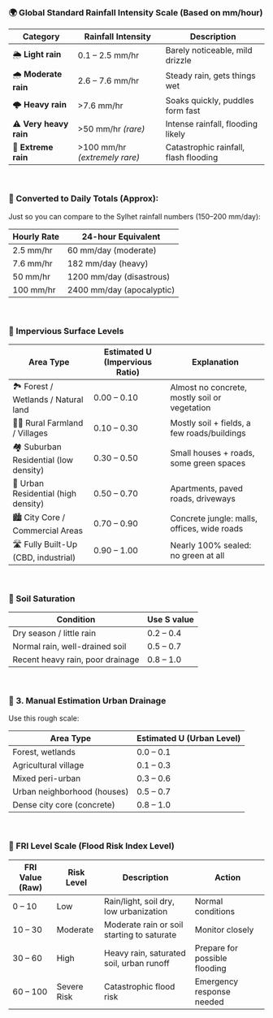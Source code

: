 ### 🌍 Global Standard Rainfall Intensity Scale (Based on mm/hour)

| **Category**           | **Rainfall Intensity**        | **Description**                       |
| ---------------------- | ----------------------------- | ------------------------------------- |
| 🌦️ **Light rain**      | 0.1 – 2.5 mm/hr               | Barely noticeable, mild drizzle       |
| 🌧️ **Moderate rain**   | 2.6 – 7.6 mm/hr               | Steady rain, gets things wet          |
| 🌩️ **Heavy rain**      | >7.6 mm/hr                    | Soaks quickly, puddles form fast      |
| ⚠️ **Very heavy rain** | >50 mm/hr *(rare)*            | Intense rainfall, flooding likely     |
| 🚨 **Extreme rain**    | >100 mm/hr *(extremely rare)* | Catastrophic rainfall, flash flooding |

<br>

### 📆 Converted to Daily Totals (Approx):
Just so you can compare to the Sylhet rainfall numbers (150–200 mm/day):

| **Hourly Rate** | **24-hour Equivalent**    |
| --------------- | ------------------------- |
| 2.5 mm/hr       | 60 mm/day (moderate)      |
| 7.6 mm/hr       | 182 mm/day (heavy)        |
| 50 mm/hr        | 1200 mm/day (disastrous)  |
| 100 mm/hr       | 2400 mm/day (apocalyptic) |

<br>

### 🌆 Impervious Surface Levels

| **Area Type**                          | **Estimated U (Impervious Ratio)** | **Explanation**                               |
| -------------------------------------- | ---------------------------------- | --------------------------------------------- |
| 🏞 Forest / Wetlands / Natural land    | 0.00 – 0.10                        | Almost no concrete, mostly soil or vegetation |
| 🧑‍🌾 Rural Farmland / Villages        | 0.10 – 0.30                        | Mostly soil + fields, a few roads/buildings   |
| 🏘️ Suburban Residential (low density) | 0.30 – 0.50                        | Small houses + roads, some green spaces       |
| 🏢 Urban Residential (high density)   | 0.50 – 0.70                        | Apartments, paved roads, driveways            |
| 🏙️ City Core / Commercial Areas       | 0.70 – 0.90                        | Concrete jungle: malls, offices, wide roads   |
| 🛣️ Fully Built-Up (CBD, industrial)   | 0.90 – 1.00                        | Nearly 100% sealed: no green at all           |

<br>

### 🌱 Soil Saturation
| Condition                        | Use S value |
| -------------------------------- | ----------- |
| Dry season / little rain         | 0.2 – 0.4   |
| Normal rain, well-drained soil   | 0.5 – 0.7   |
| Recent heavy rain, poor drainage | 0.8 – 1.0   |

<br>

### 📐 3. Manual Estimation Urban Drainage
Use this rough scale:

| **Area Type**               | **Estimated U (Urban Level)** |
| --------------------------- | ----------------------------- |
| Forest, wetlands            | 0.0 – 0.1                     |
| Agricultural village        | 0.1 – 0.3                     |
| Mixed peri-urban            | 0.3 – 0.6                     |
| Urban neighborhood (houses) | 0.5 – 0.7                     |
| Dense city core (concrete)  | 0.8 – 1.0                     |

<br>

### 🌊 FRI Level Scale (Flood Risk Index Level)

| **FRI Value (Raw)** | **Risk Level** | **Description**                            | **Action**                    |
| ------------------- | -------------- | ------------------------------------------ | ----------------------------- |
| 0 – 10              | Low            | Rain/light, soil dry, low urbanization     | Normal conditions             |
| 10 – 30             | Moderate       | Moderate rain or soil starting to saturate | Monitor closely               |
| 30 – 60             | High           | Heavy rain, saturated soil, urban runoff   | Prepare for possible flooding |
| 60 – 100            | Severe Risk    | Catastrophic flood risk                    | Emergency response needed     |

